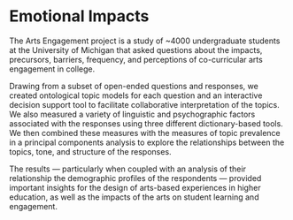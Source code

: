 # Emotional Impacts

The Arts Engagement project is a study of ~4000 undergraduate students at the University of Michigan that asked questions about the impacts, precursors, barriers, frequency, and perceptions of co-curricular arts engagement in college. 

Drawing from a subset of open-ended questions and responses, we created ontological topic models for each question and an interactive decision support tool to facilitate collaborative interpretation of the topics. We also measured a variety of linguistic and psychographic factors associated with the responses using three different dictionary-based tools. We then combined these measures with the measures of topic prevalence in a principal components analysis to explore the relationships between the topics, tone, and structure of the responses. 

The results — particularly when coupled with an analysis of their relationship the demographic profiles of the respondents — provided important insights for the design of arts-based experiences in higher education, as well as the impacts of the arts on student learning and engagement. 

